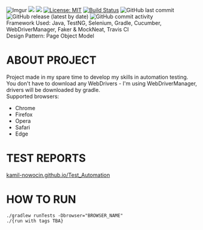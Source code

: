 ![Imgur](https://imgur.com/SeGMpNV.png)
![](https://img.shields.io/badge/language-java-critical)
![](https://img.shields.io/badge/Allure%20Report-2.8.1-orange.svg)
[![License: MIT](https://img.shields.io/badge/License-MIT-yellow.svg)](https://opensource.org/licenses/MIT)
[![Build Status](https://travis-ci.com/kamil-nowocin/Test_Automation-automationpractice.svg?branch=master)](https://travis-ci.com/kamil-nowocin/Test_Automation-automationpractice)
![GitHub last commit](https://img.shields.io/github/last-commit/kamil-nowocin/Test_Automation-automationpractice)
![GitHub release (latest by date)](https://img.shields.io/github/v/release/kamil-nowocin/Test_Automation-automationpractice)
![GitHub commit activity](https://img.shields.io/github/commit-activity/m/kamil-nowocin/Test_Automation-automationpractice)  
Framework Used: Java, TestNG, Selenium, Gradle, Cucumber, WebDriverManager, Faker & MockNeat, Travis CI  
Design Pattern: Page Object Model
# ABOUT PROJECT
Project made in my spare time to develop my skills in automation testing.  
You don't have to download any WebDrivers - I'm using WebDriverManager, drivers will be downloaded by gradle.  
Supported browsers:  
* Chrome
* Firefox
* Opera
* Safari
* Edge
# TEST REPORTS
[kamil-nowocin.github.io/Test_Automation](https://kamil-nowocin.github.io/Test_Automation-automationpractice/)
# HOW TO RUN
`./gradlew runTests -Dbrowser="BROWSER_NAME"`  
`./{run with tags TBA}`